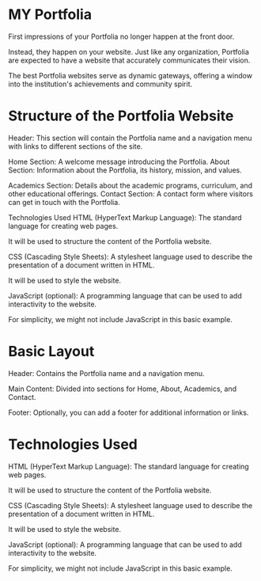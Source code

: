 
# MY Portfolia

First impressions of your Portfolia no longer happen at the front door. 

Instead, they happen on your website. Just like any organization, Portfolia are expected to have a website that accurately communicates their vision. 

The best Portfolia websites serve as dynamic gateways, offering a window into the institution's achievements and community spirit.


    

# Structure of the Portfolia Website

Header: This section will contain the Portfolia name and a navigation menu with links to different sections of the site.

Home Section: A welcome message introducing the Portfolia.
About Section: Information about the Portfolia, its history, mission, and values.

Academics Section: Details about the academic programs, curriculum, and other educational offerings.
Contact Section: A contact form where visitors can get in touch with the Portfolia.

Technologies Used
HTML (HyperText Markup Language): The standard language for creating web pages. 

It will be used to structure the content of the Portfolia website.

CSS (Cascading Style Sheets): A stylesheet language used to describe the presentation of a document written in HTML. 

It will be used to style the website.

JavaScript (optional): A programming language that can be used to add interactivity to the website. 

For simplicity, we might not include JavaScript in this basic example.


# Basic Layout

Header: Contains the Portfolia name and a navigation menu.

Main Content: Divided into sections for Home, About, Academics, and Contact.

Footer: Optionally, you can add a footer for additional information or links.

# Technologies Used

HTML (HyperText Markup Language): The standard language for creating web pages. 

It will be used to structure the content of the Portfolia website.

CSS (Cascading Style Sheets): A stylesheet language used to describe the presentation of a document written in HTML. 

It will be used to style the website.

JavaScript (optional): A programming language that can be used to add interactivity to the website. 

For simplicity, we might not include JavaScript in this basic example.


